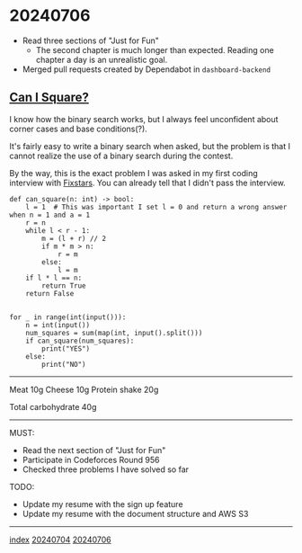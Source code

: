 <head><meta name="viewport" content="width=device-width, initial-scale=1.0, user-scalable=yes" /><meta charset="UTF-8"></head>

# 20240706

- Read three sections of "Just for Fun"
	- The second chapter is much longer than expected. Reading one chapter a day is an unrealistic goal.
- Merged pull requests created by Dependabot in `dashboard-backend`

## [Can I Square?](https://codeforces.com/problemset/problem/1915/C)

I know how the binary search works, but I always feel unconfident about corner cases and base conditions(?).

It\'s fairly easy to write a binary search when asked, but the problem is that I cannot realize the use of a binary search during the contest. 

By the way, this is the exact problem I was asked in my first coding interview with [Fixstars](https://www.fixstars.com/ja). You can already tell that I didn\'t pass the interview.

```
def can_square(n: int) -> bool:
    l = 1  # This was important I set l = 0 and return a wrong answer when n = 1 and a = 1
    r = n
    while l < r - 1:
        m = (l + r) // 2
        if m * m > n:
            r = m
        else:
            l = m
    if l * l == n:
        return True
    return False


for _ in range(int(input())):
    n = int(input())
    num_squares = sum(map(int, input().split()))
    if can_square(num_squares):
        print("YES")
    else:
        print("NO")
```

---

Meat 10g
Cheese 10g
Protein shake 20g

Total carbohydrate 40g

---

MUST:

- Read the next section of "Just for Fun"
- Participate in Codeforces Round 956
- Checked three problems I have solved so far

TODO:

- Update my resume with the sign up feature
- Update my resume with the document structure and AWS S3

---

[index](../../index.html)
[20240704](20240704.html)
[20240706](20240706.html)
